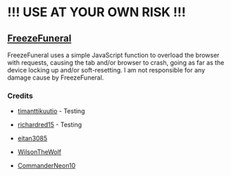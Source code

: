 # !!! USE AT YOUR OWN RISK !!!

## [FreezeFuneral](https://freezefuneral.github.io)
FreezeFuneral uses a simple JavaScript function to overload the browser with requests, causing the tab and/or browser to crash, going as far as the device locking up and/or soft-resetting. I am not responsible for any damage cause by FreezeFuneral.

### Credits
- [timanttikuutio](https://github.com/timanttikuutio) - Testing

- [richardred15](https://github.com/richardred15) - Testing

- [eitan3085](https://github.com/eitan3085)

- [WilsonTheWolf](https://github.com/WilsonTheWolf)
  
- [CommanderNeon10](https://github.com/CommanderNeon10)
